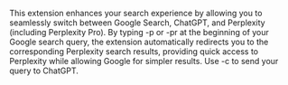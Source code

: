 This extension enhances your search experience by allowing you to seamlessly switch between Google Search, ChatGPT, and Perplexity (including Perplexity Pro). By typing -p or -pr at the beginning of your Google search query, the extension automatically redirects you to the corresponding Perplexity search results, providing quick access to Perplexity while allowing Google for simpler results. Use -c to send your query to ChatGPT.
